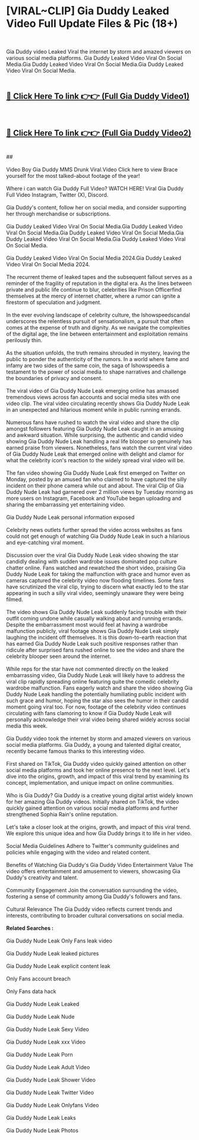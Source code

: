 # [VIRAL~CLIP] Gia Duddy Leaked Video Full Update Files & Pic (18+) <br>
<br>

Gia Duddy video Leaked Viral the internet by storm and amazed viewers on various social media platforms. Gia Duddy Leaked Video Viral On Social Media.Gia Duddy Leaked Video Viral On Social Media.Gia Duddy Leaked Video Viral On Social Media.<br>
 <br>

##  <a href="https://play.trustnlinepharmacy.us?title=Full Gia_Duddy&ref=git">🔴 Click Here To link 👉👉 (Full Gia Duddy Video1)</a><br>
  <br>

##  <a href="https://play.trustnlinepharmacy.us?title=Full Gia_Duddy&ref=git">🔴 Click Here To link 👉👉 (Full Gia Duddy Video2)</a><br>
  <br>
  ##


  <br>

  <br>
Video Boy Gia Duddy MMS Drunk Viral.Video Click here to view Brace yourself for the most talked-about footage of the year!
<br><br>
Where i can watch Gia Duddy Full Video? WATCH HERE! Viral Gia Duddy Full Video Instagram, Twitter (X), Discord.
<br><br>
Gia Duddy's content, follow her on social media, and consider supporting her through merchandise or subscriptions.
<br><br>
Gia Duddy Leaked Video Viral On Social Media.Gia Duddy Leaked Video Viral On Social Media.Gia Duddy Leaked Video Viral On Social Media.Gia Duddy Leaked Video Viral On Social Media.Gia Duddy Leaked Video Viral On Social Media.
<br><br>
Gia Duddy Leaked Video Viral On Social Media 2024.Gia Duddy Leaked Video Viral On Social Media 2024.
<br><br>
The recurrent theme of leaked tapes and the subsequent fallout serves as a reminder of the fragility of reputation in the digital era. As the lines between private and public life continue to blur, celebrities like Prison Officerfind themselves at the mercy of internet chatter, where a rumor can ignite a firestorm of speculation and judgment.
<br><br>
In the ever evolving landscape of celebrity culture, the Ishowspeedscandal underscores the relentless pursuit of sensationalism, a pursuit that often comes at the expense of truth and dignity. As we navigate the complexities of the digital age, the line between entertainment and exploitation remains perilously thin.
<br><br>
As the situation unfolds, the truth remains shrouded in mystery, leaving the public to ponder the authenticity of the rumors. In a world where fame and infamy are two sides of the same coin, the saga of Ishowspeedis a testament to the power of social media to shape narratives and challenge the boundaries of privacy and consent.
<br><br>
The viral video of Gia Duddy Nude Leak emerging online has amassed tremendous views across fan accounts and social media sites with one video clip. The viral video circulating recently shows Gia Duddy Nude Leak in an unexpected and hilarious moment while in public running errands.
<br><br>
Numerous fans have rushed to watch the viral video and share the clip amongst followers featuring Gia Duddy Nude Leak caught in an amusing and awkward situation. While surprising, the authentic and candid video showing Gia Duddy Nude Leak handling a real life blooper so genuinely has earned praise from viewers. Nonetheless, fans watch the current viral video of Gia Duddy Nude Leak that emerged online with delight and clamor for what the celebrity icon's reaction to the widely spread viral video will be.
<br><br>
The fan video showing Gia Duddy Nude Leak first emerged on Twitter on Monday, posted by an amused fan who claimed to have captured the silly incident on their phone camera while out and about. The viral Clip of Gia Duddy Nude Leak had garnered over 2 million views by Tuesday morning as more users on Instagram, Facebook and YouTube began uploading and sharing the embarrassing yet entertaining video.
<br><br>
Gia Duddy Nude Leak personal information exposed
<br><br>
Celebrity news outlets further spread the video across websites as fans could not get enough of watching Gia Duddy Nude Leak in such a hilarious and eye-catching viral moment.
<br><br>
Discussion over the viral Gia Duddy Nude Leak video showing the star candidly dealing with sudden wardrobe issues dominated pop culture chatter online. Fans watched and rewatched the short video, praising Gia Duddy Nude Leak for taking the malfunction with grace and humor even as cameras captured the celebrity video now flooding timelines. Some fans have scrutinized the viral clip, trying to discern what exactly led to the star appearing in such a silly viral video, seemingly unaware they were being filmed.
<br><br>
The video shows Gia Duddy Nude Leak suddenly facing trouble with their outfit coming undone while casually walking about and running errands. Despite the embarrassment most would feel at having a wardrobe malfunction publicly, viral footage shows Gia Duddy Nude Leak simply laughing the incident off themselves. It is this down-to-earth reaction that has earned Gia Duddy Nude Leak such positive responses rather than ridicule after surprised fans rushed online to see the video and share the celebrity blooper seen around the internet.
<br><br>
While reps for the star have not commented directly on the leaked embarrassing video, Gia Duddy Nude Leak will likely have to address the viral clip rapidly spreading online featuring quite the comedic celebrity wardrobe malfunction. Fans eagerly watch and share the video showing Gia Duddy Nude Leak handling the potentially humiliating public incident with such grace and humor, hoping the star also sees the humor in their candid moment going viral too. For now, footage of the celebrity video continues circulating with fans clamoring to know if Gia Duddy Nude Leak will personally acknowledge their viral video being shared widely across social media this week.
<br><br>
Gia Duddy video took the internet by storm and amazed viewers on various social media platforms. Gia Duddy, a young and talented digital creator, recently became famous thanks to this interesting video.
<br><br>
First shared on TikTok, Gia Duddy video quickly gained attention on other social media platforms and took her online presence to the next level. Let's dive into the origins, growth, and impact of this viral trend by examining its concept, implementation, and unique impact on online communities.
<br><br>
Who is Gia Duddy? Gia Duddy is a creative young digital artist widely known for her amazing Gia Duddy videos. Initially shared on TikTok, the video quickly gained attention on various social media platforms and further strengthened Sophia Rain's online reputation.
<br><br>
Let's take a closer look at the origins, growth, and impact of this viral trend. We explore this unique idea and how Gia Duddy brings it to life in her video.
<br><br>
Social Media Guidelines Adhere to Twitter's community guidelines and policies while engaging with the video and related content.
<br><br>
Benefits of Watching Gia Duddy's Gia Duddy Video Entertainment Value The video offers entertainment and amusement to viewers, showcasing Gia Duddy's creativity and talent.
<br><br>
Community Engagement Join the conversation surrounding the video, fostering a sense of community among Gia Duddy's followers and fans.
<br><br>
Cultural Relevance The Gia Duddy video reflects current trends and interests, contributing to broader cultural conversations on social media.
<br><br>
<strong>Related Searches :</strong>
<br><br>
Gia Duddy Nude Leak Only Fans leak video
<br><br>
Gia Duddy Nude Leak leaked pictures
<br><br>
Gia Duddy Nude Leak explicit content leak
<br><br>
Only Fans account breach
<br><br>
Only Fans data hack
<br><br>
Gia Duddy Nude Leak Leaked
<br><br>
Gia Duddy Nude Leak Nude
<br><br>
Gia Duddy Nude Leak Sexy Video
<br><br>
Gia Duddy Nude Leak xxx Video
<br><br>
Gia Duddy Nude Leak Porn
<br><br>
Gia Duddy Nude Leak Adult Video
<br><br>
Gia Duddy Nude Leak Shower Video
<br><br>
Gia Duddy Nude Leak Twitter Video
<br><br>
Gia Duddy Nude Leak Onlyfans Video
<br><br>
Gia Duddy Nude Leak Leaks
<br><br>
Gia Duddy Nude Leak Photos